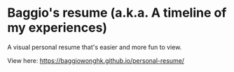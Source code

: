 # Baggio's resume (a.k.a. A timeline of my experiences)
A visual personal resume that's easier and more fun to view. 

View here: https://baggiowonghk.github.io/personal-resume/
